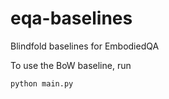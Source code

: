 # eqa-baselines
Blindfold baselines for EmbodiedQA

To use the BoW baseline, run
```
python main.py
```
